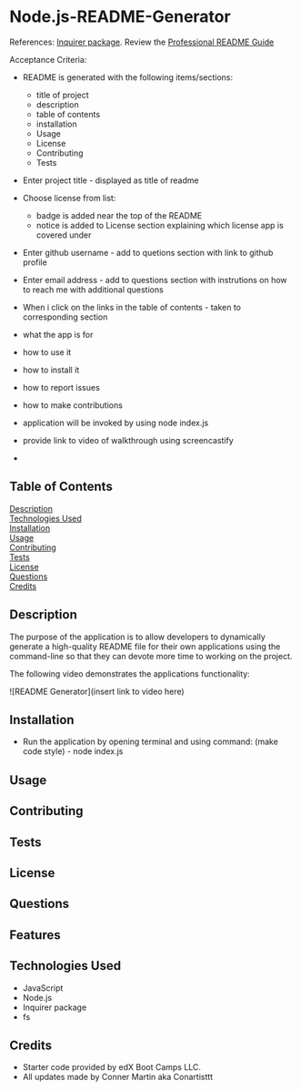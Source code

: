 # Node.js-README-Generator

References:
[Inquirer package](https://www.npmjs.com/package/inquirer/v/8.2.4). Review the [Professional README Guide](https://coding-boot-camp.github.io/full-stack/github/)

Acceptance Criteria:
* README is generated with the following items/sections:
    - title of project
    - description
    - table of contents
    - installation
    - Usage
    - License
    - Contributing
    - Tests

* Enter project title - displayed as title of readme
* Choose license from list:
    - badge is added near the top of the README
    - notice is added to License section explaining which license app is covered under
* Enter github username - add to quetions section with link to github profile
* Enter email address - add to questions section with instrutions on how to reach me with additional questions
* When i click on the links in the table of contents - taken to corresponding section

* what the app is for
* how to use it
* how to install it
* how to report issues
* how to make contributions

* application will be invoked by using node index.js
* provide link to video of walkthrough using screencastify
* 


## Table of Contents
[Description](#description)
<br>
[Technologies Used](#technologies-used)
<br>
[Installation](#installation)
<br>
[Usage](#usage)
<br>
[Contributing](#contributing)
<br>
[Tests](#tests)
<br>
[License](#license)
<br>
[Questions](#questions)
<br>
[Credits](#credits)






## Description

The purpose of the application is to allow developers to dynamically generate a high-quality README file for their own applications using the command-line so that they can devote more time to working on the project.

The following video demonstrates the applications functionality:

![README Generator](insert link to video here)

## Installation
* Run the application by opening terminal and using command: 
(make code style) - node index.js

## Usage

## Contributing

## Tests

## License

## Questions


## 

## Features








## Technologies Used

* JavaScript
* Node.js
* Inquirer package
* fs 

## Credits

* Starter code provided by edX Boot Camps LLC.
* All updates made by Conner Martin aka Conartisttt